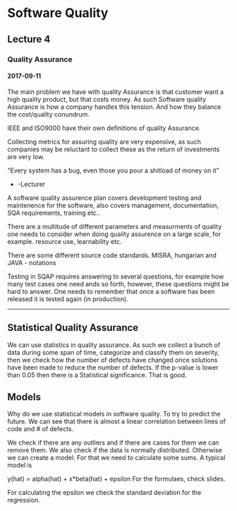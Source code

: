 # Software Quality
## Lecture 4
### Quality Assurance
#### 2017-09-11

The main problem we have with quality Assurance is that customer want a high quality product, but that costs money. As such Software quality Assurance is how a company handles this tension. And how they balance the cost/quality conundrum.

IEEE and ISO9000 have their own definitions of quality Assurance.

Collecting metrics for assuring quality are very expensive, as such companies may be reluctant to collect these as the return of investments are very low.

"Every system has a bug, even those you pour a shitload of money on it"
- -Lecturer

A software quality assurence plan covers development testing and maintenence for the software, also covers management, documentation, SQA requirements, training etc..

There are a multitude of different parameters and measurments of quality one needs to consider when doing quality assurence on a large scale, for example. resource use, learnability etc.

There are some different source code standards. MISRA, hungarian and JAVA - notations

Testing in SQAP requires answering to several questions, for example how many test cases one need ands so forth, however, these questions might be hard to answer. One needs to remember that once a software
has been released it is tested again (in production).



-----------

## Statistical Quality Assurance
We can use statistics in quality assurance. As such we collect a bunch of data during some span of time, categorize and classify them on severity, then we check how the number of defects have changed once solutions have been made to reduce the number of defects. If the p-value is lower than 0.05 then there is a Statistical significance. That is good.


## Models
Why do we use statistical models in software quality. To try to predict the future. We can see that there is almost a linear correlation between lines of code and # of defects.

We check if there are any outliers and if there are cases for them we can remove them. We also check if the data is normally distributed. Otherwise we can create a model. For that we need to calculate some sums.  A typical model is

y(hat) = alpha(hat) + x*beta(hat) + epsilon
For the formulaes, check slides.

For calculating the epsilon we check the standard deviation for the regression.  
